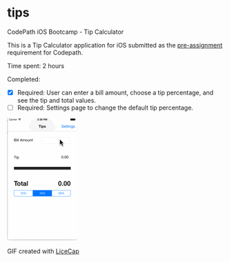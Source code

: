 # tips
CodePath iOS Bootcamp - Tip Calculator

This is a Tip Calculator application for iOS submitted as the [pre-assignment](https://gist.github.com/timothy1ee/7747214) requirement for Codepath.

Time spent: 2 hours

Completed:

* [x] Required: User can enter a bill amount, choose a tip percentage, and see the tip and total values.
* [ ] Required: Settings page to change the default tip percentage.

![Video Walkthrough](anim_tip_calculator.gif)

GIF created with [LiceCap](http://www.cockos.com/licecap/)
